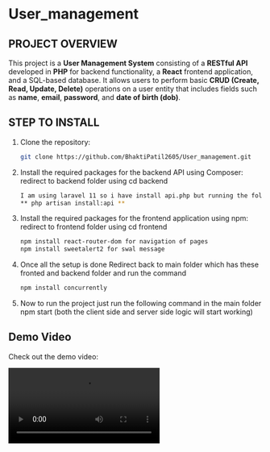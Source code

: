 # User_management

## PROJECT OVERVIEW
This project is a **User Management System** consisting of a **RESTful API** developed in **PHP** for backend functionality, a **React** frontend application, and a SQL-based database. It allows users to perform basic **CRUD (Create, Read, Update, Delete)** operations on a user entity that includes fields such as **name**, **email**, **password**, and **date of birth (dob)**.

## STEP TO INSTALL
1. Clone the repository:
   ```bash
   git clone https://github.com/BhaktiPatil2605/User_management.git

2. Install the required packages for the backend API using Composer:
    redirect to backend folder using cd backend
    ```bash
    I am using laravel 11 so i have install api.php but running the following command:-
    ** php artisan install:api **

3. Install the required packages for the frontend application using npm:
    redirect to frontend folder using cd frontend
    ```bash
    npm install react-router-dom for navigation of pages
    npm install sweetalert2 for swal message

4. Once all the setup is done
    Redirect back to main folder which has these fronted and backend folder and run the command
    ```bash
    npm install concurrently

5. Now to run the project just run the following command in the main folder
    npm start (both the client side and server side logic will start working)

## Demo Video

Check out the demo video:

![Demo Video](https://github.com/BhaktiPatil2605/User_management/blob/main/media/React%20App%20and%2010%20more%20pages%20-%20Personal%20-%20Microsoft%E2%80%8B%20Edge%202025-01-24%2016-42-16.mp4)

